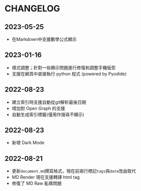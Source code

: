 # CHANGELOG
## 2023-05-25
- 在Markdown中支援數學公式顯示

## 2023-01-16
- 樣式調整；針對一些顯示問題進行修復和調整手機版型
- 支援在網頁中直接執行 python 程式 (powered by Pyodide)

## 2022-08-23
- 建立索引時支援自動從git解析最後日期
- 增加對 Open Graph 的支援
- 自動生成索引標籤(僅用作搜尋不顯示)

## 2022-08-23
- 新增 Dark Mode

## 2022-08-21
- 更新`document.md`撰寫格式，現在前兩行標記`tags`與`date`改由<document-info>取代
- MD Render 現在支援轉譯 html tag
- 修復了 MD Raw 亂碼問題

